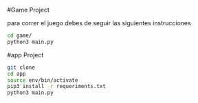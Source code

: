#Game Project

para correr el juego debes de seguir las siguientes instrucciones
```sh
cd game/
python3 main.py
```

#app Project

```sh
git clone 
cd app
source env/bin/activate
pip3 install -r requeriments.txt 
python3 main.py
```

